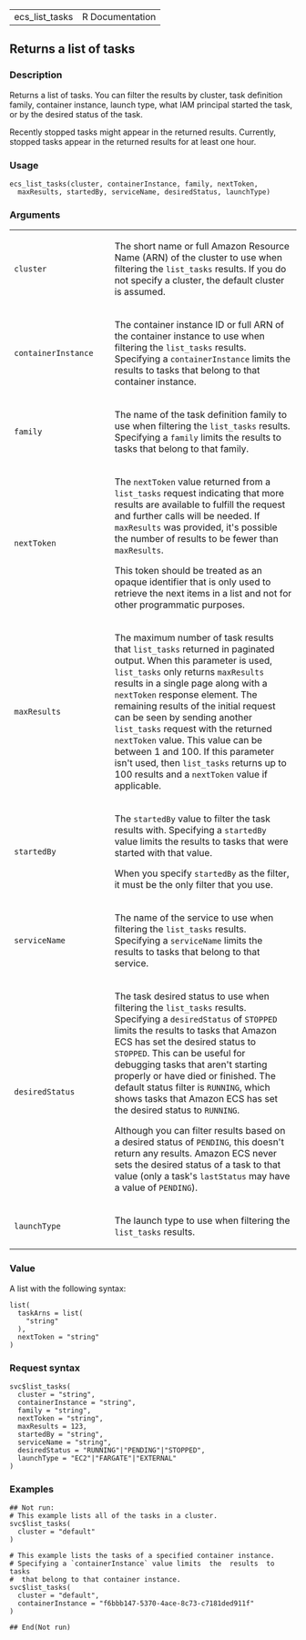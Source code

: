 <table style="width: 100%;">
<tbody>
<tr class="odd">
<td>ecs_list_tasks</td>
<td style="text-align: right;">R Documentation</td>
</tr>
</tbody>
</table>

## Returns a list of tasks

### Description

Returns a list of tasks. You can filter the results by cluster, task
definition family, container instance, launch type, what IAM principal
started the task, or by the desired status of the task.

Recently stopped tasks might appear in the returned results. Currently,
stopped tasks appear in the returned results for at least one hour.

### Usage

    ecs_list_tasks(cluster, containerInstance, family, nextToken,
      maxResults, startedBy, serviceName, desiredStatus, launchType)

### Arguments

<table>
<colgroup>
<col style="width: 35%" />
<col style="width: 65%" />
</colgroup>
<tbody>
<tr class="odd">
<td><code id="ecs_list_tasks_:_cluster">cluster</code></td>
<td><p>The short name or full Amazon Resource Name (ARN) of the cluster
to use when filtering the <code>list_tasks</code> results. If you do not
specify a cluster, the default cluster is assumed.</p></td>
</tr>
<tr class="even">
<td><code
id="ecs_list_tasks_:_containerInstance">containerInstance</code></td>
<td><p>The container instance ID or full ARN of the container instance
to use when filtering the <code>list_tasks</code> results. Specifying a
<code>containerInstance</code> limits the results to tasks that belong
to that container instance.</p></td>
</tr>
<tr class="odd">
<td><code id="ecs_list_tasks_:_family">family</code></td>
<td><p>The name of the task definition family to use when filtering the
<code>list_tasks</code> results. Specifying a <code>family</code> limits
the results to tasks that belong to that family.</p></td>
</tr>
<tr class="even">
<td><code id="ecs_list_tasks_:_nextToken">nextToken</code></td>
<td><p>The <code>nextToken</code> value returned from a
<code>list_tasks</code> request indicating that more results are
available to fulfill the request and further calls will be needed. If
<code>maxResults</code> was provided, it's possible the number of
results to be fewer than <code>maxResults</code>.</p>
<p>This token should be treated as an opaque identifier that is only
used to retrieve the next items in a list and not for other programmatic
purposes.</p></td>
</tr>
<tr class="odd">
<td><code id="ecs_list_tasks_:_maxResults">maxResults</code></td>
<td><p>The maximum number of task results that <code>list_tasks</code>
returned in paginated output. When this parameter is used,
<code>list_tasks</code> only returns <code>maxResults</code> results in
a single page along with a <code>nextToken</code> response element. The
remaining results of the initial request can be seen by sending another
<code>list_tasks</code> request with the returned <code>nextToken</code>
value. This value can be between 1 and 100. If this parameter isn't
used, then <code>list_tasks</code> returns up to 100 results and a
<code>nextToken</code> value if applicable.</p></td>
</tr>
<tr class="even">
<td><code id="ecs_list_tasks_:_startedBy">startedBy</code></td>
<td><p>The <code>startedBy</code> value to filter the task results with.
Specifying a <code>startedBy</code> value limits the results to tasks
that were started with that value.</p>
<p>When you specify <code>startedBy</code> as the filter, it must be the
only filter that you use.</p></td>
</tr>
<tr class="odd">
<td><code id="ecs_list_tasks_:_serviceName">serviceName</code></td>
<td><p>The name of the service to use when filtering the
<code>list_tasks</code> results. Specifying a <code>serviceName</code>
limits the results to tasks that belong to that service.</p></td>
</tr>
<tr class="even">
<td><code id="ecs_list_tasks_:_desiredStatus">desiredStatus</code></td>
<td><p>The task desired status to use when filtering the
<code>list_tasks</code> results. Specifying a <code>desiredStatus</code>
of <code>STOPPED</code> limits the results to tasks that Amazon ECS has
set the desired status to <code>STOPPED</code>. This can be useful for
debugging tasks that aren't starting properly or have died or finished.
The default status filter is <code>RUNNING</code>, which shows tasks
that Amazon ECS has set the desired status to <code>RUNNING</code>.</p>
<p>Although you can filter results based on a desired status of
<code>PENDING</code>, this doesn't return any results. Amazon ECS never
sets the desired status of a task to that value (only a task's
<code>lastStatus</code> may have a value of
<code>PENDING</code>).</p></td>
</tr>
<tr class="odd">
<td><code id="ecs_list_tasks_:_launchType">launchType</code></td>
<td><p>The launch type to use when filtering the <code>list_tasks</code>
results.</p></td>
</tr>
</tbody>
</table>

### Value

A list with the following syntax:

    list(
      taskArns = list(
        "string"
      ),
      nextToken = "string"
    )

### Request syntax

    svc$list_tasks(
      cluster = "string",
      containerInstance = "string",
      family = "string",
      nextToken = "string",
      maxResults = 123,
      startedBy = "string",
      serviceName = "string",
      desiredStatus = "RUNNING"|"PENDING"|"STOPPED",
      launchType = "EC2"|"FARGATE"|"EXTERNAL"
    )

### Examples

    ## Not run: 
    # This example lists all of the tasks in a cluster.
    svc$list_tasks(
      cluster = "default"
    )

    # This example lists the tasks of a specified container instance.
    # Specifying a `containerInstance` value limits  the  results  to  tasks
    #  that belong to that container instance.
    svc$list_tasks(
      cluster = "default",
      containerInstance = "f6bbb147-5370-4ace-8c73-c7181ded911f"
    )

    ## End(Not run)
